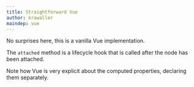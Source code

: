 ```yaml
---
title: Straightforward Vue
author: krawaller
maindep: vue
---
```


No surprises here, this is a vanilla Vue implementation.

The `attached` method is a lifecycle hook that is called after the node has been attached.

Note how Vue is very explicit about the computed properties, declaring them separately. 